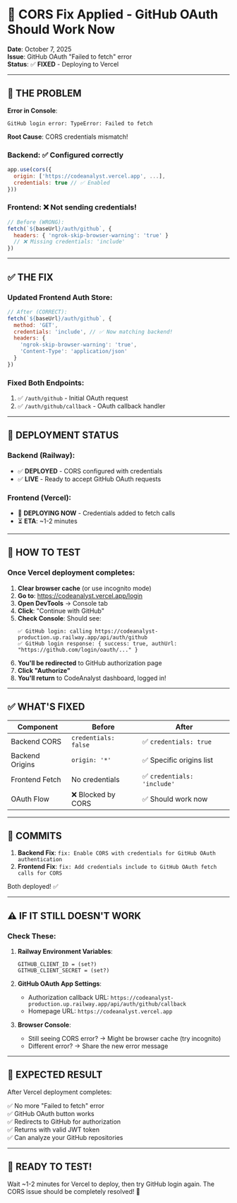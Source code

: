 # 🔧 **CORS Fix Applied - GitHub OAuth Should Work Now**

**Date**: October 7, 2025  
**Issue**: GitHub OAuth "Failed to fetch" error  
**Status**: ✅ **FIXED** - Deploying to Vercel

---

## 🔴 **THE PROBLEM**

**Error in Console**:
```
GitHub login error: TypeError: Failed to fetch
```

**Root Cause**: CORS credentials mismatch!

### **Backend**: ✅ Configured correctly
```javascript
app.use(cors({
  origin: ['https://codeanalyst.vercel.app', ...],
  credentials: true // ✅ Enabled
}))
```

### **Frontend**: ❌ Not sending credentials!
```javascript
// Before (WRONG):
fetch(`${baseUrl}/auth/github`, {
  headers: { 'ngrok-skip-browser-warning': 'true' }
  // ❌ Missing credentials: 'include'
})
```

---

## ✅ **THE FIX**

### **Updated Frontend Auth Store**:
```javascript
// After (CORRECT):
fetch(`${baseUrl}/auth/github`, {
  method: 'GET',
  credentials: 'include', // ✅ Now matching backend!
  headers: {
    'ngrok-skip-browser-warning': 'true',
    'Content-Type': 'application/json'
  }
})
```

### **Fixed Both Endpoints**:
1. ✅ `/auth/github` - Initial OAuth request
2. ✅ `/auth/github/callback` - OAuth callback handler

---

## 🚀 **DEPLOYMENT STATUS**

### **Backend** (Railway):
- ✅ **DEPLOYED** - CORS configured with credentials
- ✅ **LIVE** - Ready to accept GitHub OAuth requests

### **Frontend** (Vercel):
- 🚀 **DEPLOYING NOW** - Credentials added to fetch calls
- ⏳ **ETA**: ~1-2 minutes

---

## 🧪 **HOW TO TEST**

### **Once Vercel deployment completes:**

1. **Clear browser cache** (or use incognito mode)
2. **Go to**: https://codeanalyst.vercel.app/login
3. **Open DevTools** → Console tab
4. **Click**: "Continue with GitHub"
5. **Check Console**: Should see:
   ```
   ✅ GitHub login: calling https://codeanalyst-production.up.railway.app/api/auth/github
   ✅ GitHub login response: { success: true, authUrl: "https://github.com/login/oauth/..." }
   ```
6. **You'll be redirected** to GitHub authorization page
7. **Click "Authorize"**
8. **You'll return** to CodeAnalyst dashboard, logged in!

---

## ✅ **WHAT'S FIXED**

| Component | Before | After |
|-----------|--------|-------|
| Backend CORS | `credentials: false` | ✅ `credentials: true` |
| Backend Origins | `origin: '*'` | ✅ Specific origins list |
| Frontend Fetch | No credentials | ✅ `credentials: 'include'` |
| OAuth Flow | ❌ Blocked by CORS | ✅ Should work now |

---

## 📝 **COMMITS**

1. **Backend Fix**: `fix: Enable CORS with credentials for GitHub OAuth authentication`
2. **Frontend Fix**: `fix: Add credentials include to GitHub OAuth fetch calls for CORS`

Both deployed! ✅

---

## ⚠️ **IF IT STILL DOESN'T WORK**

### **Check These**:

1. **Railway Environment Variables**:
   ```
   GITHUB_CLIENT_ID = (set?)
   GITHUB_CLIENT_SECRET = (set?)
   ```

2. **GitHub OAuth App Settings**:
   - Authorization callback URL: `https://codeanalyst-production.up.railway.app/api/auth/github/callback`
   - Homepage URL: `https://codeanalyst.vercel.app`

3. **Browser Console**:
   - Still seeing CORS error? → Might be browser cache (try incognito)
   - Different error? → Share the new error message

---

## 🎯 **EXPECTED RESULT**

After Vercel deployment completes:

✅ No more "Failed to fetch" error  
✅ GitHub OAuth button works  
✅ Redirects to GitHub for authorization  
✅ Returns with valid JWT token  
✅ Can analyze your GitHub repositories  

---

## 🚀 **READY TO TEST!**

Wait ~1-2 minutes for Vercel to deploy, then try GitHub login again. The CORS issue should be completely resolved! 🎉

